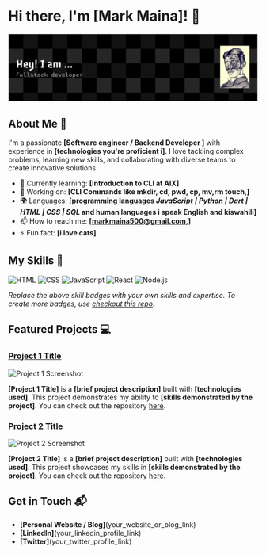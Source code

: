 # Hi there, I'm [Mark Maina]! 👋

![Header](github-header-banner.png)

## About Me 🚀

I'm a passionate **[Software engineer / Backend Developer ]** with experience in **[technologies you're proficient i]**. I love tackling complex problems, learning new skills, and collaborating with diverse teams to create innovative solutions.

- 🌱 Currently learning: **[Introduction to CLI at AlX]**
- 🔭 Working on: **[CLI Commands like mkdir, cd, pwd, cp, mv,rm touch,]**
- 🌍 Languages: **[programming languages *JavaScript | Python | Dart | HTML | CSS | SQL* and human languages i speak English and kiswahili]**
- 📫 How to reach me: **[markmaina500@gmail.com,]**
- ⚡ Fun fact: **[i love cats]**

## My Skills 🧠

![HTML](https://img.shields.io/badge/-HTML-E34F26?style=flat-square&logo=html5&logoColor=white)
![CSS](https://img.shields.io/badge/-CSS-1572B6?style=flat-square&logo=css3&logoColor=white)
![JavaScript](https://img.shields.io/badge/-JavaScript-F7DF1E?style=flat-square&logo=javascript&logoColor=black)
![React](https://img.shields.io/badge/-React-61DAFB?style=flat-square&logo=react&logoColor=black)
![Node.js](https://img.shields.io/badge/-Node.js-339933?style=flat-square&logo=node.js&logoColor=white)

*Replace the above skill badges with your own skills and expertise. To create more badges, use [checkout this repo](https://github.com/alexandresanlim/Badges4-README.md-Profile).*

## Featured Projects 💻

### [Project 1 Title](project_1_link)

![Project 1 Screenshot](project_1_screenshot_url)

**[Project 1 Title]** is a **[brief project description]** built with **[technologies used]**. This project demonstrates my ability to **[skills demonstrated by the project]**. You can check out the repository [here](project_1_repository_link).

### [Project 2 Title](project_2_link)

![Project 2 Screenshot](project_2_screenshot_url)

**[Project 2 Title]** is a **[brief project description]** built with **[technologies used]**. This project showcases my skills in **[skills demonstrated by the project]**. You can check out the repository [here](project_2_repository_link).

## Get in Touch 📬

- **[Personal Website / Blog]**(your_website_or_blog_link)
- **[LinkedIn]**(your_linkedin_profile_link)
- **[Twitter]**(your_twitter_profile_link)



